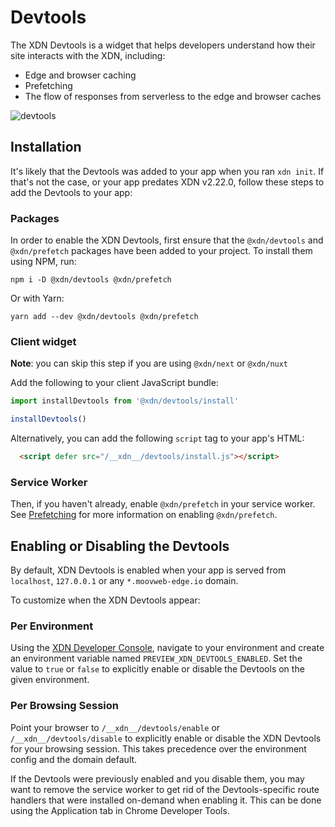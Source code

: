 # Devtools

The XDN Devtools is a widget that helps developers understand how their site interacts with the XDN, including:

- Edge and browser caching
- Prefetching
- The flow of responses from serverless to the edge and browser caches

![devtools](/images/devtools/devtools.png?width=275)

## Installation

It's likely that the Devtools was added to your app when you ran `xdn init`. If that's not the case, or your app predates XDN v2.22.0, follow these steps to add the Devtools to your app:

### Packages

In order to enable the XDN Devtools, first ensure that the `@xdn/devtools` and `@xdn/prefetch` packages have been added to your project. To install them using NPM, run:

```
npm i -D @xdn/devtools @xdn/prefetch
```

Or with Yarn:

```
yarn add --dev @xdn/devtools @xdn/prefetch
```

### Client widget

**Note**: you can skip this step if you are using `@xdn/next` or `@xdn/nuxt`

Add the following to your client JavaScript bundle:

```js
import installDevtools from '@xdn/devtools/install'

installDevtools()
```

Alternatively, you can add the following `script` tag to your app's HTML:

```html
  <script defer src="/__xdn__/devtools/install.js"></script>
```

### Service Worker

Then, if you haven't already, enable `@xdn/prefetch` in your service worker. See [Prefetching](https://developer.moovweb.com/guides/prefetching) for more information on enabling `@xdn/prefetch`.

## Enabling or Disabling the Devtools

By default, XDN Devtools is enabled when your app is served from `localhost`, `127.0.0.1` or any `*.moovweb-edge.io` domain.

To customize when the XDN Devtools appear:

### Per Environment

Using the [XDN Developer Console](https://moovweb.app), navigate to your environment and create an environment variable named `PREVIEW_XDN_DEVTOOLS_ENABLED`. Set the value to `true` or `false` to explicitly enable or disable the Devtools on the given environment.

### Per Browsing Session

Point your browser to `/__xdn__/devtools/enable` or `/__xdn__/devtools/disable` to explicitly enable or disable the XDN Devtools for your browsing session. This takes precedence over the environment config and the domain default.

If the Devtools were previously enabled and you disable them, you may want to remove the service worker to get rid of the Devtools-specific route handlers that were installed on-demand when enabling it. This can be done using the Application tab in Chrome Developer Tools.
